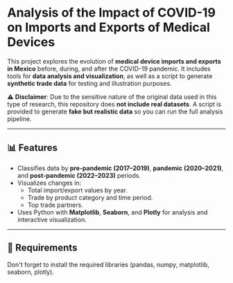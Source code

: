 # Analysis of the Impact of COVID-19 on Imports and Exports of Medical Devices

This project explores the evolution of **medical device imports and exports in Mexico** before, during, and after the COVID-19 pandemic. It includes tools for **data analysis and visualization**, as well as a script to generate **synthetic trade data** for testing and illustration purposes.

⚠️ **Disclaimer**: Due to the sensitive nature of the original data used in this type of research, this repository does **not include real datasets**. A script is provided to generate **fake but realistic data** so you can run the full analysis pipeline.

---

## 📊 Features

- Classifies data by **pre-pandemic (2017–2019)**, **pandemic (2020–2021)**, and **post-pandemic (2022–2023)** periods.
- Visualizes changes in:
  - Total import/export values by year.
  - Trade by product category and time period.
  - Top trade partners.
- Uses Python with **Matplotlib**, **Seaborn**, and **Plotly** for analysis and interactive visualization.

---

## 🧰 Requirements

Don't forget to install the required libraries (pandas, numpy, matplotlib, seaborn, plotly).

